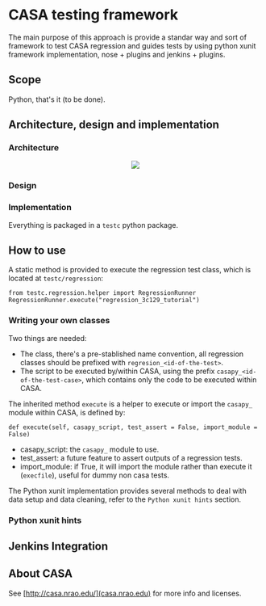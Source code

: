 # CASA testing framework

The main purpose of this approach is provide a standar way and sort of framework to test CASA regression and guides tests by using python xunit framework implementation, nose + plugins and jenkins + plugins.

## Scope

Python, that's it (to be done).

## Architecture, design and implementation

### Architecture

<div align="center">
    <img src="http://s18.postimg.org/kezwcw4l5/architecture.png" />
</div>

### Design

### Implementation

Everything is packaged in a ```testc``` python package.

## How to use

A static method is provided to execute the regression test class, which is located at ```testc/regression```:

```
from testc.regression.helper import RegressionRunner
RegressionRunner.execute("regression_3c129_tutorial")
```

### Writing your own classes

Two things are needed:

   * The class, there's a pre-stablished name convention, all regression classes should be prefixed with ```regresion_<id-of-the-test>```.
   * The script to be executed by/within CASA, using the prefix ```casapy_<id-of-the-test-case>```, which contains only the code to be executed within CASA.


The inherited method ```execute``` is a helper to execute or import the ```casapy_``` module within CASA, is defined by:

```
def execute(self, casapy_script, test_assert = False, import_module = False)
```

   * casapy_script: the ```casapy_``` module to use.
   * test_assert: a future feature to assert outputs of a regression tests.
   * import_module: if True, it will import the module rather than execute it (```execfile```), useful for dummy non casa tests.

The Python xunit implementation provides several methods to deal with data setup and data cleaning, refer to the ```Python xunit hints``` section.

### Python xunit hints

## Jenkins Integration

## About CASA

See [http://casa.nrao.edu/](casa.nrao.edu) for more info and licenses.